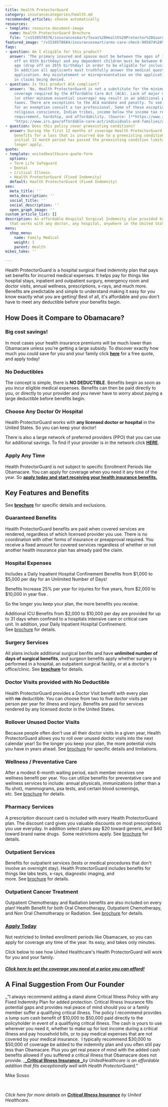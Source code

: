 ```yaml
---
title: Health ProtectorGuard
category: insurancecategories/health.md
recommended_articles: choose automatically
resources:
- template: resource-document-image
  name: Health ProtectorGuard Brochure
  file: "/v1530578576/insurancesmart/Texas%20Health%20Protector%20Guard%20Brochure%202018%20April.pdf"
featured_image: "/v1530578684/insurancesmart/arms-care-check-905874%20%281%29.jpg"
faqs:
- question: Am I eligible for this product?
  answer: 'The primary insured and spouse must be between the ages of 18-64 (drop
    off on 65th birthday) and any dependent children must be between 0-25 years of
    age (drop off on 26th birthday) in order to be eligible for inclusion in the plan.
    In addition all applicants must truthfully answer the medical questions in the
    application. Any misstatement or misrepresentation on the application could result
    in claims being denied.  '
- question: Is this product ACA compliant?
  answer: 'No, Health ProtectorGuard is not a substitute for the minimum essential
    coverage required by the Affordable Care Act (ACA). Lack of major medical coverage
    (or other minimum essential coverage) may result in an additional payment in your
    taxes. There are exceptions to the ACA mandate and penalty. To see if you qualify
    for an exemption consult a tax professional. Some of these exceptions include:
    religious conscience, Indian tribes, income below the income tax return filing
    requirement, hardship, and affordability. (Source: [**https://www.irs.gov/affordable-care-act/individuals-and-families/aca-individual-shared-responsibility-provision-exemptions**](https://www.irs.gov/affordable-care-act/individuals-and-families/aca-individual-shared-responsibility-provision-exemptions
    "https://www.irs.gov/affordable-care-act/individuals-and-families/aca-individual-shared-responsibility-provision-exemptions"))'
- question: Does this policy cover preexisting conditions?
  answer: During the first 12 months of coverage Health ProtectorGuard will not pay
    benefits for a loss that is incurred due to a preexisting condition. After the
    initial 12 month period has passed the preexisting condition limitation will no
    longer apply.
quote:
- template: unitedhealthcare-quote-form
  options:
  - Term Life Safeguard
  - Dental
  - Critical Illness
  - Health ProtectorGuard (Fixed Indemnity)
  default: Health ProtectorGuard (Fixed Indemnity)
seo:
  meta_title: ''
  meta_description: ''
  social_title: ''
  social_description: ''
  open_graph_image: ''
custom_article_list: []
description: An affordable Hospital Surgical Indemnity plan provided by United Healthcare
  that works with any doctor, any hospital, anywhere in the United States.
menu:
  shop_menu:
    name: Family Medical
    weight: 1
    parent: Health
mikes_take: ''

---
```

Health ProtectorGuard is a hospital surgical fixed indemnity plan that pays set benefits for incurred medical expenses. It helps pay for things like hospital stays, inpatient and outpatient surgury, emergency room and doctor visits, annual wellness, prescriptions, x-rays, and much more. Benefits are predictable and simple to understand making it easy for you know exactly what you are getting! Best of all, it's affordable and you don't have to meet any deductible before your benefits begin.

## How Does it Compare to Obamacare?

### **Big cost savings!** 

In most cases your health insurance premiums will be much lower than Obamacare unless you're getting a large subsidy. To discover exactly how much you could save for you and your family click [**here**](https://www.uhone.com/Quote/GetQuote.ashx?BrokerID=AA3393615&ProductType=Fixed%20Indemnity) for a free quote, and apply today! 

### **No Deductibles**

The concept is simple, there is **NO DEDUCTIBLE**. Benefits begin as soon as you incur eligible medical expenses. Benefits can then be paid directly to you, or directly to your provider and you never have to worry about paying a large deductible before benefits begin.

### **Choose Any Doctor Or Hospital**

Health ProtectorGuard works with **any licensed doctor or hospital** in the United States. So you can keep your doctor! 

There is also a large network of preferred providers (PPO) that you can use for additional savings. To find if your provider is in the network click [**HERE**](https://multiplan.com/search/search-2.cfm?originator=84520).

### **Apply Any Time**

Health ProtectorGuard is not subject to specific Enrollment Periods like Obamacare. You can apply for coverage when you need it any time of the year. So [**apply today and start receiving your health insurance benefits.**](https://www.uhone.com/Quote/GetQuote.ashx?BrokerID=AA3393615&ProductType=Fixed%20Indemnity)

## Key Features and Benefits

See [**brochure**](https://s3.us-east-2.amazonaws.com/insurancesmart/Brochures+and+PDFs/Texas+Health+Protector+Guard+Brochure+2017+Aug25.pdf) for specific details and exclusions.

### **Guaranteed Benefits**

Health ProtectorGuard benefits are paid when covered services are rendered, regardless of which licensed provider you use. There is no coordination with other forms of insurance or preapproval required. You receive a fixed amount for covered services regardless of whether or not another health insurance plan has already paid the claim.

### **Hospital Expenses**

Includes a Daily Inpatient Hospital Confinement Benefits from $1,000 to $5,000 per day for an Unlimited Number of Days!

Benefits Increase 25% per year for injuries for five years, from $2,000 to $10,000 in year five . 

So the longer you keep your plan, the more benefits you receive.

Additional ICU Benefits from $2,000 to $10,000 per day are provided for up to 31 days when confined to a hospitals intensive care or critical care unit. In addition, your Daily Inpatient Hospital Confinement.  See [brochure](https://s3.us-east-2.amazonaws.com/insurancesmart/Brochures+and+PDFs/Texas+Health+Protector+Guard+Brochure+2017+Aug25.pdf) for details.

### **Surgery Services**

All plans include additional surgical benfits and have **unlimited number of days of surgical benefits**, and surgeon benefits apply whether surgery is performed in a hospital, an outpatient surgical facility, or at a doctor's office/clinic. See [**brochure**](https://s3.us-east-2.amazonaws.com/insurancesmart/Brochures+and+PDFs/Texas+Health+Protector+Guard+Brochure+2017+Aug25.pdf) for details.

### **Doctor Visits provided with No Deductible**

Health ProtectorGuard provides a Doctor Visit benefit with every plan with **no** deductible. You can choose from two to five doctor visits per person per year for illness and injury. Benefits are paid for services rendered by any licensed doctor in the United States. 

### **Rollover Unused Doctor Visits** 

Because people often don't use all their doctor visits in a given year, Health ProtectorGuard allows you to roll over unused doctor visits into the next calendar year! So the longer you keep your plan, the more potential visits you have in years ahead. See [brochure](https://s3.us-east-2.amazonaws.com/insurancesmart/Brochures+and+PDFs/Texas+Health+Protector+Guard+Brochure+2017+Aug25.pdf) for specific details and limitations.

### **Wellness / Preventative Care**

After a modest 6-month waiting period, each member receives one wellness benefit per year. You can utilize benefits for preventative care and wellness services to include: annual physicals, immunizations (other than a flu shot), mammograms, psa tests, and certain blood screenings, etc. See [brochure](https://s3.us-east-2.amazonaws.com/insurancesmart/Brochures+and+PDFs/Texas+Health+Protector+Guard+Brochure+2017+Aug25.pdf) for details.

### **Pharmacy Services**

A prescription discount card is included with every Health ProtectorGuard plan. The discount card gives you valuable discounts on most prescriptions you use everyday. In addition select plans pay $20 toward generic, and $40 toward brand name drugs.  Some restrictions apply. See [brochure](https://s3.us-east-2.amazonaws.com/insurancesmart/Brochures+and+PDFs/Texas+Health+Protector+Guard+Brochure+2017+Aug25.pdf) for details.

### **Outpatient Services**

Benefits for outpatient services (tests or medical procedures that don't involve an overnight stay). Health ProtectorGuard includes benefits for things like labs tests, x-rays, diagnostic imaging, and more. See [brochure](https://s3.us-east-2.amazonaws.com/insurancesmart/Brochures+and+PDFs/Texas+Health+Protector+Guard+Brochure+2017+Aug25.pdf) for details.

### **Outpatient Cancer Treatment**

Outpatient Chemotherapy and Radiation benefits are also included on every plan! Health Benefit for both Oral Chemotherapy, Outpatient Chemotherapy, and Non Oral Chemotherapy or Radiation. See [brochure](https://s3.us-east-2.amazonaws.com/insurancesmart/Brochures+and+PDFs/Texas+Health+Protector+Guard+Brochure+2017+Aug25.pdf) for details.

### [**Apply Today**](https://www.uhone.com/Quote/GetQuote.ashx?BrokerID=AA3393615&ProductType=Fixed%20Indemnity)

Not restricted to limited enrollment periods like Obamacare, so you can apply for coverage any time of the year. Its easy, and takes only minutes. 

Click below to see how United Healthcare's Health ProtectorGuard will work for you and your family. 

##### [**Click here to get the coverage you need at a price you can afford!**](https://www.uhone.com/Quote/GetQuote.ashx?BrokerID=AA3393615&ProductType=Fixed%20Indemnity)

## **A Final Suggestion From Our Founder**

_"I always recommend adding a stand alone Critical Illness Policy with any Fixed Indemnity Plan for added protection. Critical Illness Insurance fills potential gaps and provides real peace of mind should you or a family member suffer a qualifying critical illness. The policy I recommend provides a lump sum cash benefit of $10,000 to $50,000 paid directly to the policyholder in event of a qualifiying critical illness. The cash is yours to use wherever you need it, whether to make up for lost income during a critical illness and pay household bills, or to pay medical expenses that are not covered by your medical insurance.  I typically recommend $30,000 to $50,000 of coverage be added to the indemnity plan and you often still pay less than Obamacare. Plus you get real peace of mind with the added cash benefits allowed if you suffered a critical illness that Obamacare does not provide. _[**_Critical Illness Insurance _**](https://www.getinsurancesmart.com/products/critical-illness-insurance)_by UnitedHealthcare is an affordable addition that fits exceptionally well with Health ProtectorGuard."_

Mike Sosso

‍

_Click here for more details on_ [**_Critical Illness Insurance_**](https://www.getinsurancesmart.com/products/critical-illness-insurance) _by United Healthcare._